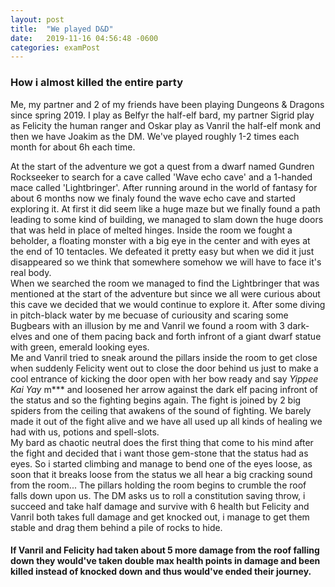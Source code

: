 ```yaml
---
layout: post
title:  "We played D&D"
date:   2019-11-16 04:56:48 -0600
categories: examPost
---
```

### How i almost killed the entire party

Me, my partner and 2 of my friends have been playing Dungeons & Dragons since spring 2019. I play as Belfyr the half-elf bard, my partner Sigrid play as Felicity the human ranger and Oskar play as Vanril the half-elf monk and then we have Joakim as the DM. We've played roughly 1-2 times each month for about 6h each time. 

At the start of the adventure we got a quest from a dwarf named Gundren Rockseeker to search for a cave called 'Wave echo cave' and a 1-handed mace called 'Lightbringer'. After running around in the world of fantasy for about 6 months now we finaly found the wave echo cave and started exploring it. At first it did seem like a huge maze but we finally found a path leading to some kind of building, we managed to slam down the huge doors that was held in place of melted hinges. Inside the room we fought a beholder, a floating monster with a big eye in the center and with eyes at the end of 10 tentacles. We defeated it pretty easy but when we did it just disappeared so we think that somewhere somehow we will have to face it's real body.  
When we searched the room we managed to find the Lightbringer that was mentioned at the start of the adventure but since we all were curious about this cave we decided that we would continue to explore it. After some diving in pitch-black water by me becuase of curiousity and scaring some Bugbears with an illusion by me and Vanril we found a room with 3 dark-elves and one of them pacing back and forth infront of a giant dwarf statue with green, emerald looking eyes.  
Me and Vanril tried to sneak around the pillars inside the room to get close when suddenly Felicity went out to close the door behind us just to make a cool entrance of kicking the door open with her bow ready and say *Yippee Kai Yay* m*** and loosened her arrow against the dark elf pacing infront of the status and so the fighting begins again. The fight is joined by 2 big spiders from the ceiling that awakens of the sound of fighting. We barely made it out of the fight alive and we have all used up all kinds of healing we had with us, potions and spell-slots.  
My bard as chaotic neutral does the first thing that come to his mind after the fight and decided that i want those gem-stone that the status had as eyes. So i started climbing and manage to bend one of the eyes loose, as soon that it breaks loose from the status we all hear a big cracking sound from the room... The pillars holding the room begins to crumble the roof falls down upon us. The DM asks us to roll a constitution saving throw, i succeed and take half damage and survive with 6 health but Felicity and Vanril both takes full damage and get knocked out, i manage to get them stable and drag them behind a pile of rocks to hide.  
#### If Vanril and Felicity had taken about 5 more damage from the roof falling down they would've taken double max health points in damage and been killed instead of knocked down and thus would've ended their journey.

